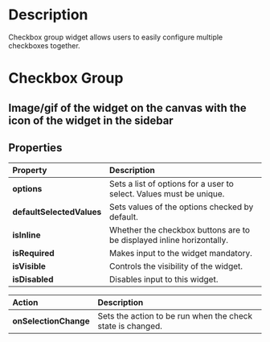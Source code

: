 
# Description
  Checkbox group widget allows users to easily configure multiple checkboxes together.

# Checkbox Group

## Image/gif of the widget on the canvas with the icon of the widget in the sidebar

## Properties

| Property           | Description                                                                                                                 |
| :----------------- | :-------------------------------------------------------------------------------------------------------------------------- |
| **options** | Sets a list of options for a user to select. Values must be unique. |
| **defaultSelectedValues** | Sets values of the options checked by default. |
| **isInline** | Whether the checkbox buttons are to be displayed inline horizontally. |
| **isRequired** | Makes input to the widget mandatory. |
| **isVisible** | Controls the visibility of the widget. |
| **isDisabled** | Disables input to this widget. |

| Action                | Description                                                |
| :-------------------- | :--------------------------------------------------------- |
| **onSelectionChange** | Sets the action to be run when the check state is changed. |
